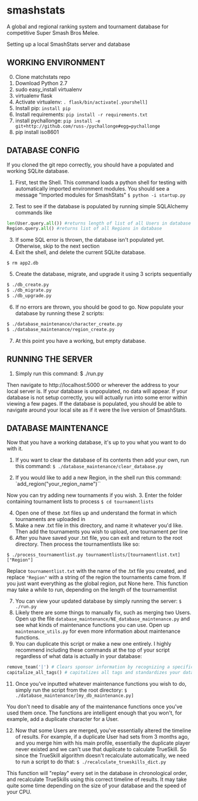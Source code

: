# smashstats


A global and regional ranking system and tournament database for competitive Super Smash Bros Melee.

Setting up a local SmashStats server and database

## WORKING ENVIRONMENT
0. Clone matchstats repo
1. Download Python 2.7
2. sudo easy_install virtualenv
3. virtualenv flask
4. Activate virtualenv: `. flask/bin/activate[.yourshell]`
5. Install pip: `install pip`
6. Install requirements: `pip install -r requirements.txt`
7. install pychallonge: `pip install -e git+http://github.com/russ-/pychallonge#egg=pychallonge`
8. pip install iso8601

## DATABASE CONFIG
If you cloned the git repo correctly, you should have a populated and working SQLite database.

1. First, test the Shell. This command loads a python shell for testing with automatically imported environment modules. You should see a message "Imported modules for SmashStats"
`$ python -i startup.py`

2. Test to see if the database is populated by running simple SQLAlchemy commands like

```python
len(User.query.all()) #returns length of list of all Users in database
Region.query.all() #returns list of all Regions in database
```

3. If some SQL error is thrown, the database isn't populated yet. Otherwise, skip to the next section
4. Exit the shell, and delete the current SQLite database.

`$ rm app2.db`

5. Create the database, migrate, and upgrade it using 3 scripts sequentially

```bash
$ ./db_create.py
$ ./db_migrate.py
$ ./db_upgrade.py
```

6. If no errors are thrown, you should be good to go. Now populate your database by running these 2 scripts:

```bash
$ ./database_maintenance/character_create.py
$ ./database_maintenance/region_create.py
```

7. At this point you have a working, but empty database.

## RUNNING THE SERVER
1. Simply run this command:
$ ./run.py

Then navigate to http://localhost:5000 or wherever the address to your local server is. If your database is unpopulated, no data will appear. If your database is not setup correctly, you will actually run into some error within viewing a few pages. If the database is populated, you should be able to navigate around your local site as if it were the live version of SmashStats.

## DATABASE MAINTENANCE
Now that you have a working database, it's up to you what you want to do with it.

1. If you want to clear the database of its contents then add your own, run this command:
`$ ./database_maintenance/clear_database.py`

2. If you would like to add a new Region, in the shell run this command:
`add_region("your_region_name")``

Now you can try adding new tournaments if you wish.
3. Enter the folder containing tournament lists to process
`$ cd tournamentlists`

4. Open one of these .txt files up and understand the format in which tournaments are uploaded in
5. Make a new .txt file in this directory, and name it whatever you'd like. Then add the tournaments you wish to upload, one tournament per line
6. After you have saved your .txt file, you can exit and return to the root directory. Then process the tournamentlists like so:

`$ ./process_tournamentlist.py tournamentlists/[tournamentlist.txt] ["Region"]`

Replace `tournamentlist.txt` with the name of the .txt file you created, and replace `"Region"` with a string of the region the tournaments came from. If you just want everything as the global region, put None here. This function may take a while to run, depending on the length of the tournamentlist

7. You can view your updated database by simply running the server: `$ ./run.py`
8. Likely there are some things to manually fix, such as merging two Users. Open up the file `database_maintenance/NE_database_maintenance.py` and see what kinds of maintenance functions you can use. Open up `maintenance_utils.py` for even more information about maintenance functions.
10. You can duplicate this script or make a new one entirely. I highly recommend including these commands at the top of your script regardless of what data is actually in your database:

```python
remove_team('|') # Clears sponsor information by recognizing a specific character
capitalize_all_tags() # capitalizes all tags and standardizes your database
```

11. Once you've inputted whatever maintenance functions you wish to do, simply run the script from the root directory:
`$ ./database_maintenance/[my_db_maintenance.py]`

You don't need to disable any of the maintenance functions once you've used them once. The functions  are intelligent enough that you won't, for example, add a duplicate character for a User.

12. Now that some Users are merged, you've essentially altered the timeline of results. For example, if a duplicate User had sets from 3 months ago, and you merge him with his main profile, essentially the duplicate player never existed and we can't use that duplicate to calculate TrueSkill. So since the TrueSkill algorithm doesn't recalculate automatically, we need to run a script to do that:
`$ ./recalculate_trueskills_dict.py`

This function will "replay" every set in the database in chronological order, and recalculate TrueSkills using this correct timeline of results. It may take quite some time depending on the size of your database and the speed of your CPU.
